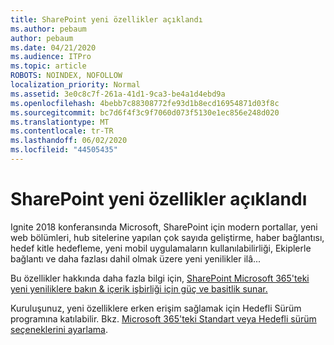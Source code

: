 ```yaml
---
title: SharePoint yeni özellikler açıklandı
ms.author: pebaum
author: pebaum
ms.date: 04/21/2020
ms.audience: ITPro
ms.topic: article
ROBOTS: NOINDEX, NOFOLLOW
localization_priority: Normal
ms.assetid: 3e0c8c7f-261a-41d1-9ca3-be4a1d4ebd9a
ms.openlocfilehash: 4bebb7c88308772fe93d1b8ecd16954871d03f8c
ms.sourcegitcommit: bc7d6f4f3c9f7060d073f5130e1ec856e248d020
ms.translationtype: MT
ms.contentlocale: tr-TR
ms.lasthandoff: 06/02/2020
ms.locfileid: "44505435"
---
```

# <a name="sharepoint-new-features-announced"></a>SharePoint yeni özellikler açıklandı

Ignite 2018 konferansında Microsoft, SharePoint için modern portallar, yeni web bölümleri, hub sitelerine yapılan çok sayıda geliştirme, haber bağlantısı, hedef kitle hedefleme, yeni mobil uygulamaların kullanılabilirliği, Ekiplerle bağlantı ve daha fazlası dahil olmak üzere yeni yenilikler ilâ...
  
Bu özellikler hakkında daha fazla bilgi için, [SharePoint Microsoft 365'teki yeni yeniliklere bakın &amp; içerik işbirliği için güç ve basitlik sunar.](https://go.microsoft.com/fwlink/?linkid=2026502)
  
Kuruluşunuz, yeni özelliklere erken erişim sağlamak için Hedefli Sürüm programına katılabilir. Bkz. [Microsoft 365'teki Standart veya Hedefli sürüm seçeneklerini ayarlama](https://docs.microsoft.com/microsoft-365/admin/manage/release-options-in-office-365).
